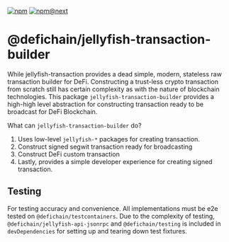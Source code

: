 [![npm](https://img.shields.io/npm/v/@defichain/jellyfish-transaction-builder)](https://www.npmjs.com/package/@defichain/jellyfish-transaction-builder/v/latest)
[![npm@next](https://img.shields.io/npm/v/@defichain/jellyfish-transaction-builder/next)](https://www.npmjs.com/package/@defichain/jellyfish-transaction-builder/v/next)

# @defichain/jellyfish-transaction-builder

While jellyfish-transaction provides a dead simple, modern, stateless raw transaction builder for DeFi. Constructing a
trust-less crypto transaction from scratch still has certain complexity as with the nature of blockchain technologies.
This package `jellyfish-transaction-builder` provides a high-high level abstraction for constructing transaction ready
to be broadcast for DeFi Blockchain.

What can `jellyfish-transaction-builder` do?

1. Uses low-level `jellyfish-*` packages for creating transaction.
2. Construct signed segwit transaction ready for broadcasting
3. Construct DeFi custom transaction
4. Lastly, provides a simple developer experience for creating signed transaction.

## Testing

For testing accuracy and convenience. All implementations must be e2e tested on `@defichain/testcontainers`. Due to the
complexity of testing, `@defichain/jellyfish-api-jsonrpc` and `@defichain/testing` is included in `devDependencies` for
setting up and tearing down test fixtures.
